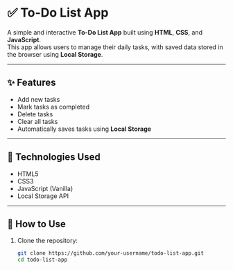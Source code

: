 # ✅ To-Do List App

A simple and interactive **To-Do List App** built using **HTML**, **CSS**, and **JavaScript**.  
This app allows users to manage their daily tasks, with saved data stored in the browser using **Local Storage**.

---

## ✨ Features

- Add new tasks
- Mark tasks as completed
- Delete tasks
- Clear all tasks
- Automatically saves tasks using **Local Storage**

---

## 🧠 Technologies Used

- HTML5
- CSS3
- JavaScript (Vanilla)
- Local Storage API

---

## 🚀 How to Use

1. Clone the repository:
   ```bash
   git clone https://github.com/your-username/todo-list-app.git
   cd todo-list-app
